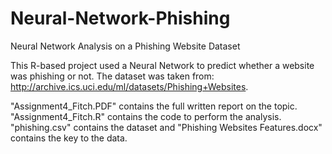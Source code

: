 # Neural-Network-Phishing
Neural Network Analysis on a Phishing Website Dataset

This R-based project used a Neural Network to predict whether a website was phishing or not. The dataset was taken from: http://archive.ics.uci.edu/ml/datasets/Phishing+Websites.

"Assignment4_Fitch.PDF" contains the full written report on the topic. "Assignment4_Fitch.R" contains the code to perform the analysis. "phishing.csv" contains the dataset and "Phishing Websites Features.docx" contains the key to the data.

